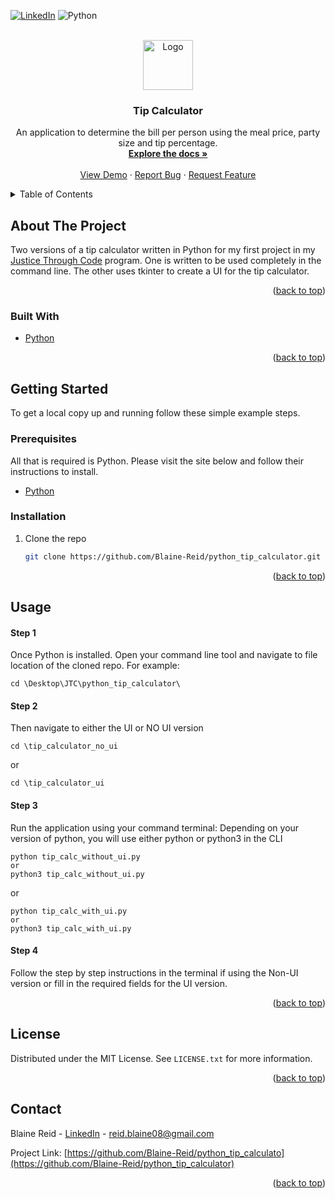 <div id="top"></div>

<!-- PROJECT SHIELDS -->

[![LinkedIn][linkedin-shield]][linkedin-url]
![Python](https://img.shields.io/badge/python-3670A0?style=for-the-badge&logo=python&logoColor=ffdd54)

<!-- PROJECT LOGO -->
<br />
<div align="center">
  <a href="https://github.com/Blaine-Reid/python_tip_calculator">
    <img src="https://external-content.duckduckgo.com/iu/?u=https%3A%2F%2Farctouch.com%2Fwp-content%2Fuploads%2F2009%2F09%2FTip-Em-Pre-Icon.png&f=1&nofb=1" alt="Logo" width="80" height="80">
  </a>

<h3 align="center">Tip Calculator</h3>

  <p align="center">
    An application to determine the bill per person using the meal price, party size and tip percentage.
    <br />
    <a href="https://github.com/Blaine-Reid/python_tip_calculator"><strong>Explore the docs »</strong></a>
    <br />
    <br />
    <a href="https://github.com/Blaine-Reid/python_tip_calculator">View Demo</a>
    ·
    <a href="https://github.com/Blaine-Reid/python_tip_calculator/issues">Report Bug</a>
    ·
    <a href="https://github.com/Blaine-Reid/python_tip_calculator/issues">Request Feature</a>
  </p>
</div>

<!-- TABLE OF CONTENTS -->
<details>
  <summary>Table of Contents</summary>
  <ol>
    <li>
      <a href="#about-the-project">About The Project</a>
      <ul>
        <li><a href="#built-with">Built With</a></li>
      </ul>
    </li>
    <li>
      <a href="#getting-started">Getting Started</a>
      <ul>
        <li><a href="#prerequisites">Prerequisites</a></li>
        <li><a href="#installation">Installation</a></li>
      </ul>
    </li>
    <li><a href="#usage">Usage</a></li>
    <li><a href="#license">License</a></li>
    <li><a href="#contact">Contact</a></li>
  </ol>
</details>

<!-- ABOUT THE PROJECT -->

## About The Project

Two versions of a tip calculator written in Python for my first project in my [Justice Through Code](https://centerforjustice.columbia.edu/justicethroughcode) program. One is written to be used completely in the command line. The other uses tkinter to create a UI for the tip calculator.

<p align="right">(<a href="#top">back to top</a>)</p>

### Built With

- [Python](https://python.org/)

<p align="right">(<a href="#top">back to top</a>)</p>

<!-- GETTING STARTED -->

## Getting Started

To get a local copy up and running follow these simple example steps.

### Prerequisites

All that is required is Python. Please visit the site below and follow their instructions to install.

- [Python](https://www.python.org/downloads/)

### Installation

1. Clone the repo
   ```sh
   git clone https://github.com/Blaine-Reid/python_tip_calculator.git
   ```

<p align="right">(<a href="#top">back to top</a>)</p>

<!-- USAGE EXAMPLES -->

## Usage

#### Step 1

Once Python is installed. Open your command line tool and navigate to file location of the cloned repo. For example:

    cd \Desktop\JTC\python_tip_calculator\

#### Step 2

Then navigate to either the UI or NO UI version

    cd \tip_calculator_no_ui

or

    cd \tip_calculator_ui

#### Step 3

Run the application using your command terminal:
Depending on your version of python, you will use either python or python3 in the CLI

    python tip_calc_without_ui.py
    or
    python3 tip_calc_without_ui.py

or

    python tip_calc_with_ui.py
    or
    python3 tip_calc_with_ui.py

#### Step 4

Follow the step by step instructions in the terminal if using the Non-UI version or fill in the required fields for the UI version.

<p align="right">(<a href="#top">back to top</a>)</p>

<!-- LICENSE -->

## License

Distributed under the MIT License. See `LICENSE.txt` for more information.

<p align="right">(<a href="#top">back to top</a>)</p>

<!-- CONTACT -->

## Contact

Blaine Reid - [LinkedIn](https://www.linkedin/in/blaine-reid) - reid.blaine08@gmail.com

Project Link: [https://github.com/Blaine-Reid/python_tip_calculato](https://github.com/Blaine-Reid/python_tip_calculator)

<p align="right">(<a href="#top">back to top</a>)</p>

[linkedin-shield]: https://img.shields.io/badge/-LinkedIn-black.svg?style=for-the-badge&logo=linkedin&colorB=555
[linkedin-url]: https://linkedin.com/in/Blaine-Reid
